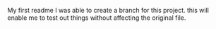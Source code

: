 My first readme
I was able to create a branch for this project. this will enable me to test out things without affecting the original file.
